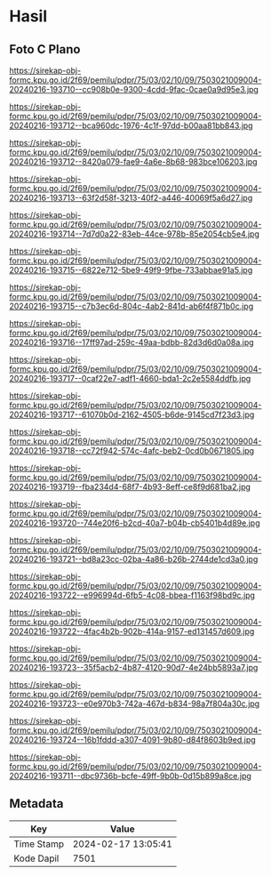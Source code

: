 # Hasil

## Foto C Plano

https://sirekap-obj-formc.kpu.go.id/2f69/pemilu/pdpr/75/03/02/10/09/7503021009004-20240216-193710--cc908b0e-9300-4cdd-9fac-0cae0a9d95e3.jpg

https://sirekap-obj-formc.kpu.go.id/2f69/pemilu/pdpr/75/03/02/10/09/7503021009004-20240216-193712--bca960dc-1976-4c1f-97dd-b00aa81bb843.jpg

https://sirekap-obj-formc.kpu.go.id/2f69/pemilu/pdpr/75/03/02/10/09/7503021009004-20240216-193712--8420a079-fae9-4a6e-8b68-983bce106203.jpg

https://sirekap-obj-formc.kpu.go.id/2f69/pemilu/pdpr/75/03/02/10/09/7503021009004-20240216-193713--63f2d58f-3213-40f2-a446-40069f5a6d27.jpg

https://sirekap-obj-formc.kpu.go.id/2f69/pemilu/pdpr/75/03/02/10/09/7503021009004-20240216-193714--7d7d0a22-83eb-44ce-978b-85e2054cb5e4.jpg

https://sirekap-obj-formc.kpu.go.id/2f69/pemilu/pdpr/75/03/02/10/09/7503021009004-20240216-193715--6822e712-5be9-49f9-9fbe-733abbae91a5.jpg

https://sirekap-obj-formc.kpu.go.id/2f69/pemilu/pdpr/75/03/02/10/09/7503021009004-20240216-193715--c7b3ec6d-804c-4ab2-841d-ab6f4f871b0c.jpg

https://sirekap-obj-formc.kpu.go.id/2f69/pemilu/pdpr/75/03/02/10/09/7503021009004-20240216-193716--17ff97ad-259c-49aa-bdbb-82d3d6d0a08a.jpg

https://sirekap-obj-formc.kpu.go.id/2f69/pemilu/pdpr/75/03/02/10/09/7503021009004-20240216-193717--0caf22e7-adf1-4660-bda1-2c2e5584ddfb.jpg

https://sirekap-obj-formc.kpu.go.id/2f69/pemilu/pdpr/75/03/02/10/09/7503021009004-20240216-193717--61070b0d-2162-4505-b6de-9145cd7f23d3.jpg

https://sirekap-obj-formc.kpu.go.id/2f69/pemilu/pdpr/75/03/02/10/09/7503021009004-20240216-193718--cc72f942-574c-4afc-beb2-0cd0b0671805.jpg

https://sirekap-obj-formc.kpu.go.id/2f69/pemilu/pdpr/75/03/02/10/09/7503021009004-20240216-193719--fba234d4-68f7-4b93-8eff-ce8f9d681ba2.jpg

https://sirekap-obj-formc.kpu.go.id/2f69/pemilu/pdpr/75/03/02/10/09/7503021009004-20240216-193720--744e20f6-b2cd-40a7-b04b-cb5401b4d89e.jpg

https://sirekap-obj-formc.kpu.go.id/2f69/pemilu/pdpr/75/03/02/10/09/7503021009004-20240216-193721--bd8a23cc-02ba-4a86-b26b-2744de1cd3a0.jpg

https://sirekap-obj-formc.kpu.go.id/2f69/pemilu/pdpr/75/03/02/10/09/7503021009004-20240216-193722--e996994d-6fb5-4c08-bbea-f1163f98bd9c.jpg

https://sirekap-obj-formc.kpu.go.id/2f69/pemilu/pdpr/75/03/02/10/09/7503021009004-20240216-193722--4fac4b2b-902b-414a-9157-ed131457d609.jpg

https://sirekap-obj-formc.kpu.go.id/2f69/pemilu/pdpr/75/03/02/10/09/7503021009004-20240216-193723--35f5acb2-4b87-4120-90d7-4e24bb5893a7.jpg

https://sirekap-obj-formc.kpu.go.id/2f69/pemilu/pdpr/75/03/02/10/09/7503021009004-20240216-193723--e0e970b3-742a-467d-b834-98a7f804a30c.jpg

https://sirekap-obj-formc.kpu.go.id/2f69/pemilu/pdpr/75/03/02/10/09/7503021009004-20240216-193724--16b1fddd-a307-4091-9b80-d84f8603b9ed.jpg

https://sirekap-obj-formc.kpu.go.id/2f69/pemilu/pdpr/75/03/02/10/09/7503021009004-20240216-193711--dbc9736b-bcfe-49ff-9b0b-0d15b899a8ce.jpg


## Metadata

| Key        | Value               |
| ---------- | ------------------- |
| Time Stamp | 2024-02-17 13:05:41 |
| Kode Dapil | 7501                |



